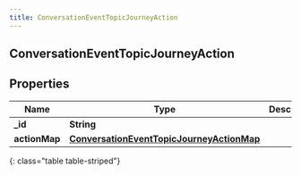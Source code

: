 ```yaml
---
title: ConversationEventTopicJourneyAction
---
```

## ConversationEventTopicJourneyAction

## Properties

|Name | Type | Description | Notes|
|------------ | ------------- | ------------- | -------------|
| **_id** | **String** |  | [optional] |
| **actionMap** | [**ConversationEventTopicJourneyActionMap**](ConversationEventTopicJourneyActionMap.html) |  | [optional] |
{: class="table table-striped"}


